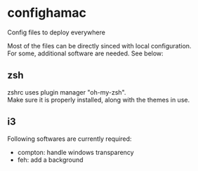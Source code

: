 # confighamac
Config files to deploy everywhere

Most of the files can be directly sinced with local configuration.\
For some, additional software are needed. See below:

## zsh

zshrc uses plugin manager "oh-my-zsh".\
Make sure it is properly installed, along with the themes in use.

## i3

Following softwares are currently required:

* compton: handle windows transparency
* feh: add a background


